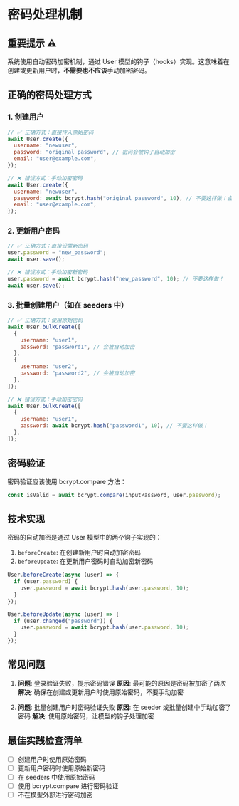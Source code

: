 # 密码处理机制

## 重要提示 ⚠️

系统使用自动密码加密机制，通过 User 模型的钩子（hooks）实现。这意味着在创建或更新用户时，**不需要也不应该**手动加密密码。

## 正确的密码处理方式

### 1. 创建用户

```javascript
// ✅ 正确方式：直接传入原始密码
await User.create({
  username: "newuser",
  password: "original_password", // 密码会被钩子自动加密
  email: "user@example.com",
});

// ❌ 错误方式：手动加密密码
await User.create({
  username: "newuser",
  password: await bcrypt.hash("original_password", 10), // 不要这样做！会导致双重加密
  email: "user@example.com",
});
```

### 2. 更新用户密码

```javascript
// ✅ 正确方式：直接设置新密码
user.password = "new_password";
await user.save();

// ❌ 错误方式：手动加密新密码
user.password = await bcrypt.hash("new_password", 10); // 不要这样做！
await user.save();
```

### 3. 批量创建用户（如在 seeders 中）

```javascript
// ✅ 正确方式：使用原始密码
await User.bulkCreate([
  {
    username: "user1",
    password: "password1", // 会被自动加密
  },
  {
    username: "user2",
    password: "password2", // 会被自动加密
  },
]);

// ❌ 错误方式：手动加密密码
await User.bulkCreate([
  {
    username: "user1",
    password: await bcrypt.hash("password1", 10), // 不要这样做！
  },
]);
```

## 密码验证

密码验证应该使用 bcrypt.compare 方法：

```javascript
const isValid = await bcrypt.compare(inputPassword, user.password);
```

## 技术实现

密码的自动加密是通过 User 模型中的两个钩子实现的：

1. `beforeCreate`: 在创建新用户时自动加密密码
2. `beforeUpdate`: 在更新用户密码时自动加密新密码

```javascript
User.beforeCreate(async (user) => {
  if (user.password) {
    user.password = await bcrypt.hash(user.password, 10);
  }
});

User.beforeUpdate(async (user) => {
  if (user.changed("password")) {
    user.password = await bcrypt.hash(user.password, 10);
  }
});
```

## 常见问题

1. **问题**: 登录验证失败，提示密码错误
   **原因**: 最可能的原因是密码被加密了两次
   **解决**: 确保在创建或更新用户时使用原始密码，不要手动加密

2. **问题**: 批量创建用户时密码验证失败
   **原因**: 在 seeder 或批量创建中手动加密了密码
   **解决**: 使用原始密码，让模型的钩子处理加密

## 最佳实践检查清单

- [ ] 创建用户时使用原始密码
- [ ] 更新用户密码时使用原始新密码
- [ ] 在 seeders 中使用原始密码
- [ ] 使用 bcrypt.compare 进行密码验证
- [ ] 不在模型外部进行密码加密
